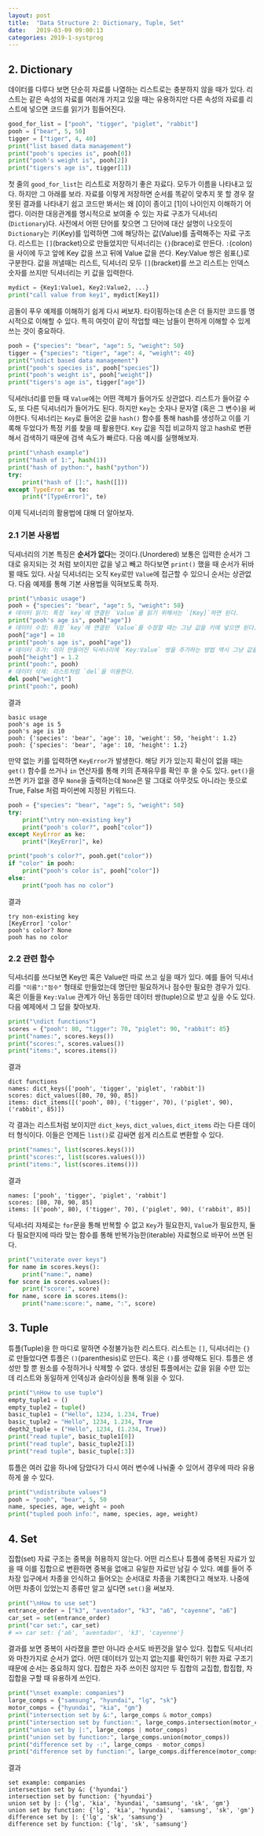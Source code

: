 ```yaml
---
layout: post
title:  "Data Structure 2: Dictionary, Tuple, Set"
date:   2019-03-09 09:00:13
categories: 2019-1-systprog
---
```


## 2. Dictionary

데이터를 다루다 보면 단순히 자료를 나열하는 리스트로는 충분하지 않을 때가 있다. 리스트는 같은 속성의 자료를 여러개 가지고 있을 때는 유용하지만 다른 속성의 자료를 리스트에 넣으면 코드를 읽기가 힘들어진다. 

```python
good_for_list = ["pooh", "tigger", "piglet", "rabbit"]
pooh = ["bear", 5, 50]
tigger = ["tiger", 4, 40]
print("list based data management")
print("pooh's species is", pooh[0])
print("pooh's weight is", pooh[2])
print("tigers's age is", tigger[1])
```

첫 줄의 `good_for_list`는 리스트로 저장하기 좋은 자료다. 모두가 이름을 나타내고 있다. 하지만 그 아래를 보라. 자료를 이렇게 저장하면 순서를 똑같이 맞추지 못 할 경우 잘못된 결과를 나타내기 쉽고 코드만 봐서는 왜 [0]이 종이고 [1]이 나이인지 이해하기 어렵다. 이러한 대응관계를 명시적으로 보여줄 수 있는 자료 구조가 딕셔너리(`Dictionary`)다. 사전에서 어떤 단어를 찾으면 그 단어에 대산 설명이 나오듯이 `Dictionary`는 키(Key)를 입력하면 그에 해당하는 값(Value)를 출력해주는 자료 구조다. 리스트는 `[]`(bracket)으로 만들었지만 딕셔너리는 `{}`(brace)로 만든다. `:`(colon)을 사이에 두고 앞에 Key 값을 쓰고 뒤에 Value 값을 쓴다. Key:Value 쌍은 쉼표(,)로 구분한다. 값을 꺼낼때는 리스트, 딕셔너리 모두 `[]`(bracket)를 쓰고 리스트는 인덱스 숫자를 쓰지만 딕셔너리는 키 값을 입력한다.

```python
mydict = {Key1:Value1, Key2:Value2, ...}
print("call value from key1", mydict[Key1])
```

곰돌이 푸우 예제를 이해하기 쉽게 다시 써보자. 타이핑하는데 손은 더 들지만 코드를 명시적으로 이해할 수 있다. 특히 여럿이 같이 작업할 때는 남들이 편하게 이해할 수 있게 쓰는 것이 중요하다.

```python
pooh = {"species": "bear", "age": 5, "weight": 50}
tigger = {"species": "tiger", "age": 4, "weight": 40}
print("\ndict based data management")
print("pooh's species is", pooh["species"])
print("pooh's weight is", pooh["weight"])
print("tigers's age is", tigger["age"])
```

딕셔러너리를 만들 때 `Value`에는 어떤 객체가 들어가도 상관없다. 리스트가 들어갈 수도, 또 다른 딕셔너리가 들어가도 된다. 하지만 `Key`는 숫자나 문자열 (혹은 그 변수)을 써야한다. 딕셔너리는 `Key`로 들어온 값을 `hash()` 함수를 통해 hash를 생성하고 이를 기록해 두었다가 특정 키를 찾을 때 활용한다. `Key` 값을 직접 비교하지 않고 hash로 변환해서 검색하기 때문에 검색 속도가 빠르다. 다음 예시를 실행해보자.

```python
print("\nhash example")
print("hash of 1:", hash(1))
print("hash of python:", hash("python"))
try:
    print("hash of []:", hash([]))
except TypeError as te:
    print("[TypeError]", te)
```

이제 딕셔너리의 활용법에 대해 더 알아보자.

### 2.1  기본 사용법

딕셔너리의 기본 특징은 **순서가 없다**는 것이다.(Unordered) 보통은 입력한 순서가 그대로 유지되는 것 처럼 보이지만 값을 넣고 빼고 하다보면 `print()` 했을 때 순서가 뒤바뀔 때도 있다. 사실 딕셔너리는 오직 `Key`로만 `Value`에 접근할 수 있으니 순서는 상관없다. 다음 예제를 통해 기본 사용법을 익혀보도록 하자.

```python
print("\nbasic usage")
pooh = {"species": "bear", "age": 5, "weight": 50}
# 데이터 읽기: 특정 `key`에 연결된 `Value`를 읽기 위해서는 `[Key]`하면 된다.
print("pooh's age is", pooh["age"])
# 데이터 수정: 특정 `key`에 연결된 `Value`를 수정할 때는 그냥 값을 키에 넣으면 된다.
pooh["age"] = 10
print("pooh's age is", pooh["age"])
# 데이터 추가: 이미 만들어진 딕셔너리에 `Key:Value` 쌍을 추가하는 방법 역시 그냥 값을 키에 넣으면 된다.
pooh["height"] = 1.2
print("pooh:", pooh)
# 데이터 삭제: 리스트처럼 `del`을 이용한다.
del pooh["weight"]
print("pooh:", pooh)
```
결과
```
basic usage
pooh's age is 5
pooh's age is 10
pooh: {'species': 'bear', 'age': 10, 'weight': 50, 'height': 1.2}
pooh: {'species': 'bear', 'age': 10, 'height': 1.2}
```

만약 없는 키를 입력하면 `KeyError`가 발생한다. 해당 키가 있는지 확신이 없을 때는 `get()` 함수를 쓰거나 `in` 연산자를 통해 키의 존재유무를 확인 후 쓸 수도 있다. `get()`을 쓰면 키가 없을 경우 `None`을 출력하는데 `None`은 말 그대로 아무것도 아니라는 뜻으로 True, False 처럼 파이썬에 지정된 키워드다.

```python
pooh = {"species": "bear", "age": 5, "weight": 50}
try:
    print("\ntry non-existing key")
    print("pooh's color?", pooh["color"])
except KeyError as ke:
    print("[KeyError]", ke)

print("pooh's color?", pooh.get("color"))
if "color" in pooh:
    print("pooh's color is", pooh["color"])
else:
    print("pooh has no color")
```
결과
```
try non-existing key
[KeyError] 'color'
pooh's color? None
pooh has no color
```

### 2.2 관련 함수

딕셔너리를 쓰다보면 Key만 혹은 Value만 따로 쓰고 싶을 때가 있다. 예를 들어 딕셔너리를 `"이름":"점수"` 형태로 만들었는데 명단만 필요하거나 점수만 필요한 경우가 있다. 혹은 이들을 `Key:Value` 관계가 아닌 동등만 데이터 쌍(tuple)으로 받고 싶을 수도 있다. 다음 예제에서 그 답을 찾아보자.
```python
print("\ndict functions")
scores = {"pooh": 80, "tigger": 70, "piglet": 90, "rabbit": 85}
print("names:", scores.keys())
print("scores:", scores.values())
print("items:", scores.items())
```
결과
```
dict functions
names: dict_keys(['pooh', 'tigger', 'piglet', 'rabbit'])
scores: dict_values([80, 70, 90, 85])
items: dict_items([('pooh', 80), ('tigger', 70), ('piglet', 90), ('rabbit', 85)])
```

각 결과는 리스트처럼 보이지만 `dict_keys`, `dict_values`, `dict_items` 라는 다른 데이터 형식이다. 이들은 언제든 `list()`로 감싸면 쉽게 리스트로 변환할 수 있다.
```python
print("names:", list(scores.keys()))
print("scores:", list(scores.values()))
print("items:", list(scores.items()))
```
결과
```
names: ['pooh', 'tigger', 'piglet', 'rabbit']
scores: [80, 70, 90, 85]
items: [('pooh', 80), ('tigger', 70), ('piglet', 90), ('rabbit', 85)]
```

딕셔너리 자체로는 `for`문을 통해 반복할 수 없고 `Key`가 필요한지, `Value`가 필요한지, 둘 다 필요한지에 따라 맞는 함수를 통해 반복가능한(iterable) 자료형으로 바꾸어 쓰면 된다.
```python
print("\niterate over keys")
for name in scores.keys():
    print("name:", name)
for score in scores.values():
    print("score:", score)
for name, score in scores.items():
    print("name:score:", name, ":", score)
```

## 3. Tuple

튜플(Tuple)을 한 마디로 말하면 수정불가능한 리스트다. 리스트는 `[]`, 딕셔너리는 `{}`로 만들었다면 튜플은 `()`(parenthesis)로 만든다. 혹은 `()`를 생략해도 된다. 튜플은 생성만 할 뿐 원소를 수정하거나 삭제할 수 없다. 생성된 튜플에서는 값을 읽을 수만 있는데 리스트와 동일하게 인덱싱과 슬라이싱을 통해 읽을 수 있다.

```python
print("\nHow to use tuple")
empty_tuple1 = ()
empty_tuple2 = tuple()
basic_tuple1 = ("Hello", 1234, 1.234, True)
basic_tuple2 = "Hello", 1234, 1.234, True
depth2_tuple = ("Hello", 1234, (1.234, True))
print("read tuple", basic_tuple1[0])
print("read tuple", basic_tuple2[1])
print("read tuple", basic_tuple[:3])
```

튜플은 여러 값을 하나에 담았다가 다시 여러 변수에 나눠줄 수 있어서 경우에 따라 유용하게 쓸 수 있다.

```python
print("\ndistribute values")
pooh = "pooh", "bear", 5, 50
name, species, age, weight = pooh
print("tupled pooh info:", name, species, age, weight)
```

## 4. Set

집합(set) 자료 구조는 중복을 허용하지 않는다. 어떤 리스트나 튜플에 중복된 자료가 있을 때 이를 집합으로 변환하면 중복을 없애고 유일한 자료만 남길 수 있다. 예를 들어 주차장 입구에서 차종을 인식하고 들어오는 순서대로 차종을 기록한다고 해보자. 나중에 어떤 차종이 있었는지 종류만 알고 싶다면 `set()`을 써보자.
```python
print("\nHow to use set")
entrance_order = ["k3", "aventador", "k3", "a6", "cayenne", "a6"]
car_set = set(entrance_order)
print("car set:", car_set)
# => car set: {'a6', 'aventador', 'k3', 'cayenne'}
```

결과를 보면 중복이 사라졌을 뿐만 아니라 순서도 바뀐것을 알수 있다. 집합도 딕셔너리와 마찬가지로 순서가 없다. 어떤 데이터가 있는지 없는지를 확인하기 위한 자료 구조기 때문에 순서는 중요하지 않다. 집합은 자주 쓰이진 않지만 두 집합의 교집합, 합집합, 차집합을 구할 때 유용하게 쓰인다.
```python
print("\nset example: companies")
large_comps = {"samsung", "hyundai", "lg", "sk"}
motor_comps = {"hyundai", "kia", "gm"}
print("intersection set by &:", large_comps & motor_comps)
print("intersection set by function:", large_comps.intersection(motor_comps))
print("union set by |:", large_comps | motor_comps)
print("union set by function:", large_comps.union(motor_comps))
print("difference set by -:", large_comps - motor_comps)
print("difference set by function:", large_comps.difference(motor_comps))
```

결과

```
set example: companies
intersection set by &: {'hyundai'}
intersection set by function: {'hyundai'}
union set by |: {'lg', 'kia', 'hyundai', 'samsung', 'sk', 'gm'}
union set by function: {'lg', 'kia', 'hyundai', 'samsung', 'sk', 'gm'}
difference set by |: {'lg', 'sk', 'samsung'}
difference set by function: {'lg', 'sk', 'samsung'}
```

